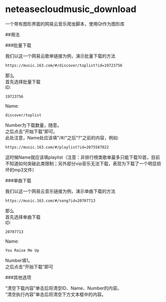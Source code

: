# neteasecloudmusic_download
一个带有图形界面的网易云音乐爬虫脚本，使用Qt作为图形库

##用法

###批量下载

我们以这一个网易云歌单链接为例，演示批量下载的方法
```
https://music.163.com/#/discover/toplist?id=19723756
```
那么  
首先选择批量下载  
ID:
```
19723756
```
Name:
```
discover/toplist
```
Number为下载数量，随意。  
之后点击“开始下载”即可。  
此处注意，Name处应该填"/#/"之后"?"之前的内容，例如:
```
https://music.163.com/#/playlist?id=2075587022
```
这时候Name就应该填playlist（注意：非排行榜类歌单最多只能下载10首，目前不知道如何突破此类限制；另外部分vip音乐无法下载，表现为下载了一个明显损坏的mp3文件）

###单曲下载

我们以这一个网易云音乐链接为例，演示单曲下载的方法
```
https://music.163.com/#/song?id=20707713
```
那么  
首先选择单曲下载  
ID:
```
20707713
```
Name:
```
You Raise Me Up
```
Number填1。  
之后点击“开始下载”即可

###其他选项

“清空下载内容”单击后将清空ID、Name、Number的内容。  
“清空执行内容”单击后将清空下方文本框中的内容。
